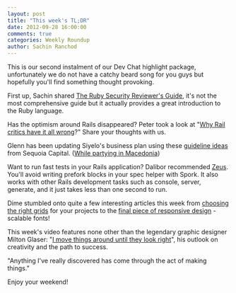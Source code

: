 ```yaml
---
layout: post
title: "This week's TL;DR"
date: 2012-09-28 16:00:00
comments: true
categories: Weekly Roundup
author: Sachin Ranchod
---
```


This is our second instalment of our Dev Chat highlight package, unfortunately we do not have a catchy beard song for you guys but hopefully you'll find something thought provoking. 

First up, Sachin shared [The Ruby Security Reviewer's Guide](http://code.google.com/p/ruby-security/wiki/Guide), it's not the most comprehensive guide but it actually provides a great introduction to the Ruby language. 

Has the optimism around Rails disappeared? Peter took a look at "[Why Rail critics have it all wrong](http://www.unlimitednovelty.com/2012/03/why-critics-of-rails-have-it-all-wrong.html)?" Share your thoughts with us.

Glenn has been updating Siyelo's business plan using these [guideline ideas](http://www.sequoiacap.com/ideas) from Sequoia Capital. ([While partying in Macedonia](http://blog.siyelo.com/siyelo-drinkup-skopje)) 

Want to run fast tests in your Rails application? Dalibor recommended [Zeus](https://github.com/burke/zeus). You'll avoid writing prefork blocks in your spec helper with Spork. It also works with other Rails development tasks such as console, server, generate, and it just takes less than one second to run.

Dime stumbled onto quite a few interesting articles this week from [choosing the right grids](http://www.vanseodesign.com/web-design/grid-choices/) for your projects to the [final piece of responsive design](http://jbrewer.github.com/Responsive-Measure/) - scalable fonts!  

This week's video features none other than the legendary graphic designer Milton Glaser: "[I move things around until they look right](http://brendandawes.com/blog/Glaser)", his outlook on creativity and the path to success. 

"Anything I've really discovered has come through the act of making things."

Enjoy your weekend!
